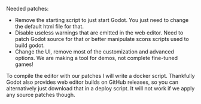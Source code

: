 Needed patches:
- Remove the starting script to just start Godot. You just need to change the default html file for that.
- Disable useless warnings that are emitted in the web editor. Need to patch Godot source for that or better manipulate scons scripts used to build godot.
- Change the UI, remove most of the customization and advanced options. We are making a tool for demos, not complete fine-tuned games!

To compile the editor with our patches I will write a docker script. Thankfully Godot also provides web editor builds on GitHub releases, so you can alternatively just download that in a deploy script. It will not work if we apply any source patches though.

